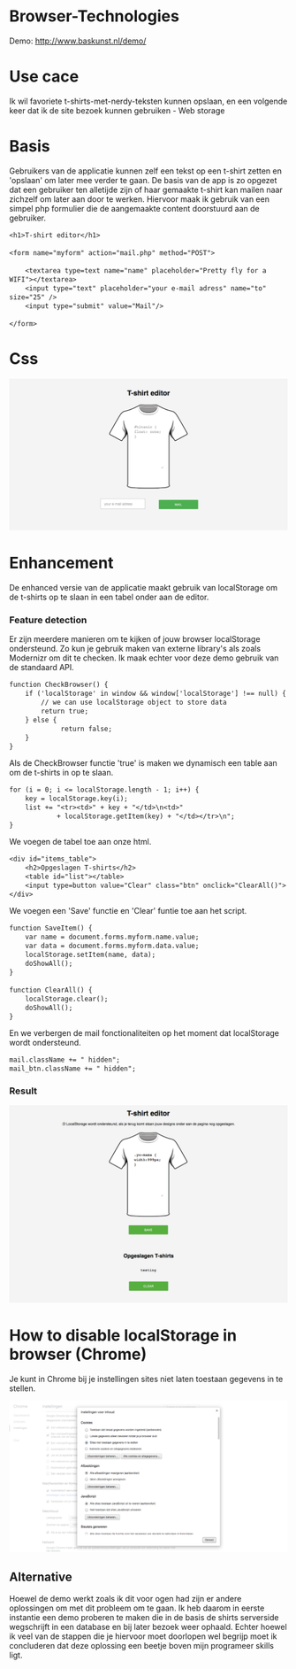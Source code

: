 # Browser-Technologies

Demo: http://www.baskunst.nl/demo/

# Use cace

Ik wil favoriete t-shirts-met-nerdy-teksten kunnen opslaan, en een volgende keer dat ik de site bezoek kunnen gebruiken - Web storage

# Basis

Gebruikers van de applicatie kunnen zelf een tekst op een t-shirt zetten en 'opslaan' om later mee verder te gaan. De basis van de app is zo opgezet dat een gebruiker ten alletijde zijn of haar gemaakte t-shirt kan mailen naar zichzelf om later aan door te werken. Hiervoor maak ik gebruik van een simpel php formulier die de aangemaakte content doorstuurd aan de gebruiker.


	<h1>T-shirt editor</h1>

	<form name="myform" action="mail.php" method="POST">

		<textarea type=text name="name" placeholder="Pretty fly for a WIFI"></textarea>
		<input type="text" placeholder="your e-mail adress" name="to" size="25" />
		<input type="submit" value="Mail"/>

	</form>


# Css

![css](readme/css.png)

# Enhancement

De enhanced versie van de applicatie maakt gebruik van localStorage om de t-shirts op te slaan in een tabel onder aan de editor.

### Feature detection

Er zijn meerdere manieren om te kijken of jouw browser localStorage ondersteund. Zo kun je gebruik maken van externe library's als zoals Modernizr om dit te checken. Ik maak echter voor deze demo gebruik van de standaard API.

	function CheckBrowser() {
		if ('localStorage' in window && window['localStorage'] !== null) {
	        // we can use localStorage object to store data
	        return true;
	    } else {
	             return false;
	    }
	}  


Als de CheckBrowser functie 'true' is maken we dynamisch een table aan om de t-shirts in op te slaan.

	for (i = 0; i <= localStorage.length - 1; i++) {
        key = localStorage.key(i);
        list += "<tr><td>" + key + "</td>\n<td>"
                + localStorage.getItem(key) + "</td></tr>\n";
    }


We voegen de tabel toe aan onze html.
	
	<div id="items_table">	
		<h2>Opgeslagen T-shirts</h2>		
		<table id="list"></table>
		<input type=button value="Clear" class="btn" onclick="ClearAll()">
	</div>


We voegen een 'Save' functie en 'Clear' funtie toe aan het script.

	function SaveItem() {		
		var name = document.forms.myform.name.value;
		var data = document.forms.myform.data.value;
		localStorage.setItem(name, data);
		doShowAll();
	}

	function ClearAll() {
		localStorage.clear();
		doShowAll();
	}


En we verbergen de mail fonctionaliteiten op het moment dat localStorage wordt ondersteund.

	mail.className += " hidden";
	mail_btn.className += " hidden";


### Result	

![css](readme/result.png)


# How to disable localStorage in browser (Chrome)

Je kunt in Chrome bij je instellingen sites niet laten toestaan gegevens in te stellen.

![css](readme/settings.png)


## Alternative

Hoewel de demo werkt zoals ik dit voor ogen had zijn er andere oplossingen om met dit probleem om te gaan. Ik heb daarom in eerste instantie een demo proberen te maken die in de basis de shirts serverside wegschrijft in een database en bij later bezoek weer ophaald. Echter hoewel ik veel van de stappen die je hiervoor moet doorlopen wel begrijp moet ik concluderen dat deze oplossing een beetje boven mijn programeer skills ligt.



